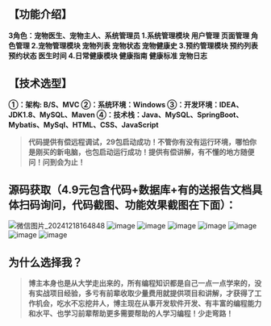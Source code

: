 

## 【功能介绍】
**3角色：宠物医生、宠物主人、系统管理员
1.系统管理模块
用户管理
页面管理
角色管理
2.宠物管理模块
宠物列表
宠物状态
宠物健康史
3.预约管理模块
预约列表
预约状态
医生时间
4.日常健康模块
健康指南
健康标准
宠物日志**
## 【技术选型】
**①：架构: B/S、MVC
②：系统环境：Windows
③：开发环境：IDEA、JDK1.8、MySQL、Maven
④：技术栈：Java、MySQL、SpringBoot、Mybatis、MySql、HTML、CSS、JavaScript**
> **代码提供有偿远程调试，29包启动成功！不管你有没有运行环境，哪怕你是刚买的新电脑，也包启动运行成功！提供有偿讲解，有不懂的地方随便问！问到会为止！**
## 源码获取（4.9元包含代码+数据库+有的送报告文档具体扫码询问，代码截图、功能效果截图在下面）：
![微信图片_20241218164848](https://github.com/user-attachments/assets/646b2784-afb8-47ee-a4d4-5ccc9f96b331)
![image](https://github.com/user-attachments/assets/5aba885f-194e-45a7-ac12-8513679c271b)
![image](https://github.com/user-attachments/assets/aede3e10-2365-4a13-842b-07b21b466463)
![image](https://github.com/user-attachments/assets/5632b9cc-64f3-445e-828b-f1064d34bf83)
![image](https://github.com/user-attachments/assets/b6ed01c3-e58d-4d87-8c13-d682c5c23ae7)
![image](https://github.com/user-attachments/assets/ee4a634f-77b3-48ea-9f0b-b6f6895fecf6)
![image](https://github.com/user-attachments/assets/78d5d6db-5067-4ff2-8b0b-666f4d376400)
![image](https://github.com/user-attachments/assets/ff0615fa-671f-481a-9442-ebc0c57c80d1)

## 为什么选择我？

> **博主本身也是从大学走出来的，所有编程知识都是自己一点一点学来的，没有实战项目经验，多亏有前辈收取少量费用就提供项目和讲解，才获得了工作机会，吃水不忘挖井人，博主现在从事开发软件开发、有丰富的编程能力和水平、也学习前辈帮助更多需要帮助的人学习编程！少走弯路！**


